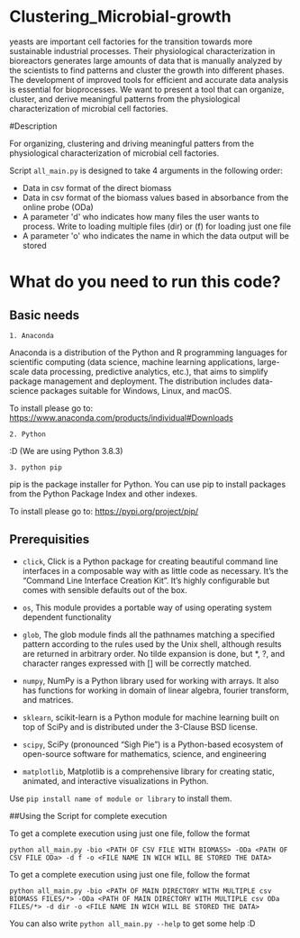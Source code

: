 # Clustering_Microbial-growth
 yeasts are important cell factories for the transition towards more sustainable industrial processes. Their physiological characterization in bioreactors generates large amounts of data that is manually analyzed by the scientists to find patterns and cluster the growth into different phases.  The development of improved tools for efficient and accurate data analysis is essential for bioprocesses.  We want to present a tool that can organize, cluster, and derive meaningful patterns from the physiological characterization of microbial cell factories.

#Description

For organizing, clustering and driving meaningful patters from the physiological characterization of microbial cell factories.

Script `all_main.py` is designed to take 4 arguments in the following order:

* Data in csv format of the direct biomass
* Data in csv format of the biomass values based in absorbance from the online probe (ODa)
* A parameter 'd' who indicates how many files the user wants to process. Write to loading multiple files (dir) or (f) for loading just one file 
* A parameter 'o' who indicates the name in which the data output will be stored
 
# What do you need to run this code?

## Basic needs

`1. Anaconda`

Anaconda is a distribution of the Python and R programming languages for scientific computing (data science, machine learning applications, large-scale data processing, predictive analytics, etc.), that aims to simplify package management and deployment. The distribution includes data-science packages suitable for Windows, Linux, and macOS.

To install please go to: https://www.anaconda.com/products/individual#Downloads

`2. Python`
 
 :D (We are using Python 3.8.3)
 
`3. python pip`

pip is the package installer for Python. You can use pip to install packages from the Python Package Index and other indexes.

To install please go to: https://pypi.org/project/pip/

## Prerequisities

* `click`, Click is a Python package for creating beautiful command line interfaces in a composable way with as little code as necessary. It’s the “Command Line Interface Creation Kit”. It’s highly configurable but comes with sensible defaults out of the box.

* `os`, This module provides a portable way of using operating system dependent functionality

* `glob`, The glob module finds all the pathnames matching a specified pattern according to the rules used by the Unix shell, although results are returned in arbitrary order. No tilde expansion is done, but *, ?, and character ranges expressed with [] will be correctly matched.

* `numpy`, NumPy is a Python library used for working with arrays. It also has functions for working in domain of linear algebra, fourier transform, and matrices.  

* `sklearn`, scikit-learn is a Python module for machine learning built on top of SciPy and is distributed under the 3-Clause BSD license.

* `scipy`, SciPy (pronounced “Sigh Pie”) is a Python-based ecosystem of open-source software for mathematics, science, and engineering

* `matplotlib`, Matplotlib is a comprehensive library for creating static, animated, and interactive visualizations in Python.

Use `pip install name of module or library` to install them.
 
##Using the Script for complete execution

To get a complete execution using just one file, follow the format

`python all_main.py -bio <PATH OF CSV FILE WITH BIOMASS> -ODa <PATH OF CSV FILE ODa> -d f -o <FILE NAME IN WICH WILL BE STORED THE DATA>`

To get a complete execution using just one file, follow the format

`python all_main.py -bio <PATH OF MAIN DIRECTORY WITH MULTIPLE csv BIOMASS FILES/*> -ODa <PATH OF MAIN DIRECTORY WITH MULTIPLE csv ODa FILES/*> -d dir -o <FILE NAME IN WICH WILL BE STORED THE DATA>`

You can also write `python all_main.py --help` to get some help :D 


